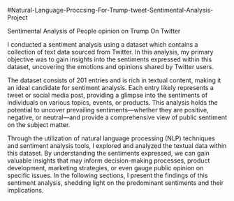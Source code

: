 #Natural-Language-Proccsing-For-Trump-tweet-Sentimental-Analysis-Project


Sentimental Analysis of People opinion on Trump On Twitter 

I conducted a sentiment analysis using a dataset which contains a collection of text data sourced from Twitter. In this analysis, my primary objective was to gain insights into the sentiments expressed within this dataset, uncovering the emotions and opinions shared by Twitter users. 

The dataset consists of 201 entries and is rich in textual content, making it an ideal candidate for sentiment analysis. Each entry likely represents a tweet or social media post, providing a glimpse into the sentiments of individuals on various topics, events, or products. This analysis holds the potential to uncover prevailing sentiments—whether they are positive, negative, or neutral—and provide a comprehensive view of public sentiment on the subject matter.

Through the utilization of natural language processing (NLP) techniques and sentiment analysis tools, I explored and analyzed the textual data within this dataset. By understanding the sentiments expressed, we can gain valuable insights that may inform decision-making processes, product development, marketing strategies, or even gauge public opinion on specific issues. In the following sections, I present the findings of this sentiment analysis, shedding light on the predominant sentiments and their implications.
